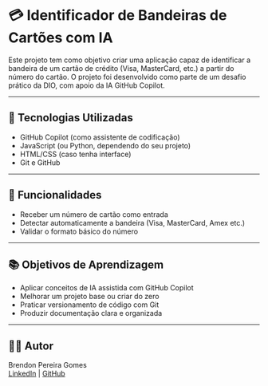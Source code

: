 # 💳 Identificador de Bandeiras de Cartões com IA

Este projeto tem como objetivo criar uma aplicação capaz de identificar a bandeira de um cartão de crédito (Visa, MasterCard, etc.) a partir do número do cartão. O projeto foi desenvolvido como parte de um desafio prático da DIO, com apoio da IA GitHub Copilot.

---

## 🧠 Tecnologias Utilizadas

- GitHub Copilot (como assistente de codificação)
- JavaScript (ou Python, dependendo do seu projeto)
- HTML/CSS (caso tenha interface)
- Git e GitHub

---

## 🚀 Funcionalidades

- Receber um número de cartão como entrada
- Detectar automaticamente a bandeira (Visa, MasterCard, Amex etc.)
- Validar o formato básico do número

---

## 📚 Objetivos de Aprendizagem

- Aplicar conceitos de IA assistida com GitHub Copilot
- Melhorar um projeto base ou criar do zero
- Praticar versionamento de código com Git
- Produzir documentação clara e organizada

---

## 👨‍💻 Autor

Brendon Pereira Gomes  
[LinkedIn](https://www.linkedin.com/in/pereiragomesbrendon) | [GitHub](https://github.com/PereiraGomesBrendon)

